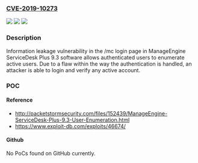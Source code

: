 ### [CVE-2019-10273](https://cve.mitre.org/cgi-bin/cvename.cgi?name=CVE-2019-10273)
![](https://img.shields.io/static/v1?label=Product&message=n%2Fa&color=blue)
![](https://img.shields.io/static/v1?label=Version&message=n%2Fa&color=blue)
![](https://img.shields.io/static/v1?label=Vulnerability&message=n%2Fa&color=brighgreen)

### Description

Information leakage vulnerability in the /mc login page in ManageEngine ServiceDesk Plus 9.3 software allows authenticated users to enumerate active users. Due to a flaw within the way the authentication is handled, an attacker is able to login and verify any active account.

### POC

#### Reference
- http://packetstormsecurity.com/files/152439/ManageEngine-ServiceDesk-Plus-9.3-User-Enumeration.html
- https://www.exploit-db.com/exploits/46674/

#### Github
No PoCs found on GitHub currently.

